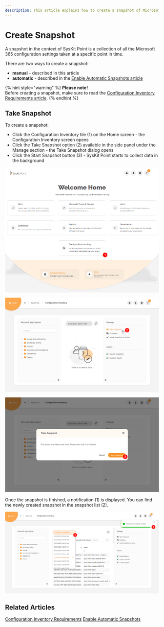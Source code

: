 ```yaml
---
description: This article explains how to create a snapshot of Microsoft 365 configuration settings using SysKit Point.
---
```


# Create Snapshot

A snapshot in the context of SysKit Point is a collection of all the Microsoft 365 configuration settings taken at a specific point in time. 

There are two ways to create a snapshot:
* **manual** - described in this article
* **automatic** - described in the [Enable Automatic Snapshots article](enable-automatic-snapshots.md)

{% hint style="warning" %}
**Please note!**  
Before creating a snapshot, make sure to read the [Configuration Inventory Requirements article](../configuration-inventory-requirements.md).
{% endhint %}

## Take Snapshot

To create a snapshot:
* Click the Configuration Inventory tile (1) on the Home screen - the Configuration Inventory screen opens 
* Click the Take Snapshot option (2) available in the side panel under the Manage section - the Take Snapshot dialog opens
* Click the Start Snapshot button (3) - SysKit Point starts to collect data in the background

![Configuration Inventory Tile](../../.gitbook/assets/create-snapshot_cim-tile.png)

![Take Snapshot](../../.gitbook/assets/create-snapshot_take-snapshot.png)

![Start Snapshot](../../.gitbook/assets/create-snapshot_start-snapshot.png)

Once the snapshot is finished, a notification (1) is displayed. 
You can find the newly created snapshot in the snapshot list (2).

![Snapshot Created](../../.gitbook/assets/create-snapshot_snapshot-created.png)

## Related Articles

[Configuration Inventory Requirements](../configuration-inventory-requirements.md)
[Enable Automatic Snapshots](enable-automatic-snapshots.md)